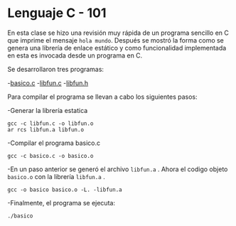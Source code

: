 # Lenguaje C - 101

En esta clase se hizo una revisión muy rápida de un programa sencillo en C que imprime el mensaje ```hola mundo```.
Después se mostró la forma como se genera una librería de enlace estático y como funcionalidad implementada en esta es invocada desde un programa en C.

Se desarrollaron tres programas:

-[basico.c](basico.c)
-[libfun.c](libfun.c)
-[libfun.h](libfun.h)

Para compilar el programa se llevan a cabo los siguientes pasos:

-Generar la librería estatica

```
gcc -c libfun.c -o libfun.o
ar rcs libfun.a libfun.o
```

-Compilar el programa basico.c

```
gcc -c basico.c -o basico.o
```

-En un paso anterior se generó el archivo ```libfun.a``` . Ahora el codigo objeto ```basico.o``` con la librería ```libfun.a``` .

```
gcc -o basico basico.o -L. -libfun.a
```

-Finalmente, el programa se ejecuta:

```
./basico
```





